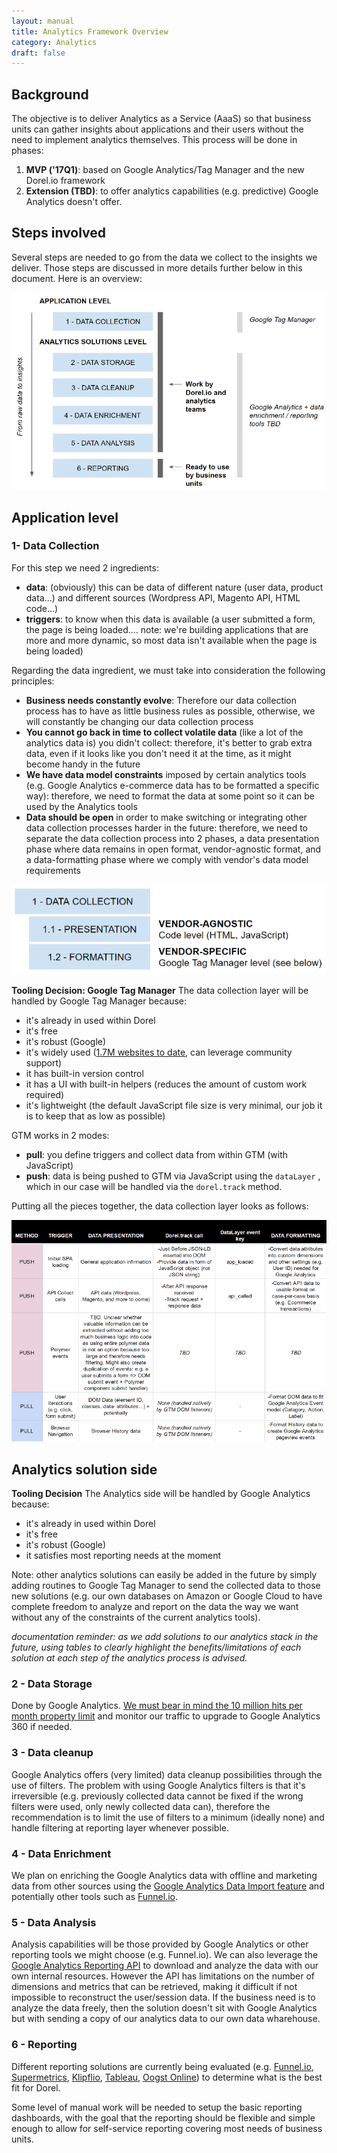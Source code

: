 ```yaml
---
layout: manual
title: Analytics Framework Overview
category: Analytics
draft: false
---
```


## Background ##
The objective is to deliver Analytics as a Service (AaaS) so that business units can gather insights about applications and their users without the need to implement analytics themselves. This process will be done in phases:

 1. **MVP ('17Q1)**:  based on Google Analytics/Tag Manager and the new Dorel.io framework 
 2. **Extension (TBD)**: to offer analytics capabilities (e.g. predictive) Google Analytics doesn't offer.

## Steps involved ##

Several steps are needed to go from the data we collect to the insights we deliver. Those steps are discussed in more details further below in this document. Here is an overview:

![Analytics Levels](/assets/img/analytics/levels.png "Analytics Levels")

## Application level ##

### 1- Data Collection ###

For this step we need 2 ingredients:

 - **data**: (obviously) this can be data of different nature (user data, product data...) and different sources (Wordpress API, Magento API, HTML code...)
 - **triggers**: to know when this data is available (a user submitted a form, the page is being loaded.... note: we're building applications that are more and more dynamic, so most data isn't available when the page is being loaded)

Regarding the data ingredient, we must take into consideration the following principles:

 - **Business needs constantly evolve**:  Therefore our data collection process has to have as little business rules as possible, otherwise, we will constantly be changing our data collection process
 - **You cannot go back in time to collect volatile data** (like a lot of the analytics data is) you didn't collect: therefore, it's better to grab extra data, even if it looks like you don't need it at the time, as it might become handy in the future
 - **We have data model constraints** imposed by certain analytics tools (e.g. Google Analytics e-commerce data has to be formatted a specific way): therefore, we need to format the data at some point so it can be used by the Analytics tools
 - **Data should be open** in order to make switching or integrating other data collection processes harder in the future: therefore, we need to separate the data collection process into 2 phases, a data presentation phase where data remains in open format, vendor-agnostic format, and a data-formatting phase where we comply with vendor's data model requirements

![Data Collection Split](/assets/img/analytics/levels-01-data-collection-split.png "Data Collection Split")

**Tooling Decision: Google Tag Manager**
The data collection layer will be handled by Google Tag Manager because:

 - it's already in used within Dorel
 - it's free
 - it's robust (Google)
 - it's widely used ([1.7M websites to date](https://trends.builtwith.com/widgets/tag-management), can leverage community support)
 - it has built-in version control
 - it has a UI with built-in helpers (reduces the amount of custom work required)
 - it's lightweight (the default JavaScript file size is very minimal, our job it is to keep that as low as possible)

GTM works in 2 modes:

 - **pull**: you define triggers and collect data from within GTM (with JavaScript)
 - **push**: data is being pushed to GTM via JavaScript using the `dataLayer` , which in our case will be handled via the `dorel.track` method.

Putting all the pieces together, the data collection layer looks as follows:

![Data Collection Details](/assets/img/analytics/levels-01-data-collection-details.png "Data Collection Details")


## Analytics solution side ##

**Tooling Decision**
The Analytics side will be handled by Google Analytics because:

 - it's already in used within Dorel
 - it's free
 - it's robust (Google)
 - it satisfies most reporting needs at the moment

Note: other analytics solutions can easily be added in the future by simply adding routines to Google Tag Manager to send the collected data to those new solutions (e.g. our own databases on Amazon or Google Cloud to have complete freedom to analyze and report on the data the way we want without any of the constraints of the current analytics tools).

*documentation reminder: as we add solutions to our analytics stack in the future, using tables to clearly highlight the benefits/limitations of each solution at each step of the analytics process is advised.*

### 2 - Data Storage ###

Done by Google Analytics. [We must bear in mind the 10 million hits per month property limit](https://developers.google.com/analytics/devguides/collection/ios/v3/limits-quotas) and monitor our traffic to upgrade to Google Analytics 360 if needed.

### 3 - Data cleanup ###

Google Analytics offers (very limited) data cleanup possibilities through the use of filters. The problem with using Google Analytics filters is that it's irreversible (e.g. previously collected data cannot be fixed if the wrong filters were used, only newly collected data can), therefore the recommendation is to limit the use of filters to a minimum (ideally none) and handle filtering at reporting layer whenever possible.

### 4 - Data Enrichment ###

We plan on enriching the Google Analytics data with offline and marketing data from other sources using the [Google Analytics Data Import feature](https://support.google.com/analytics/answer/3191589?hl=en) and potentially other tools such as [Funnel.io](https://funnel.io).

### 5 - Data Analysis ###

Analysis capabilities will be those provided by Google Analytics or other reporting tools we might choose (e.g. Funnel.io). We can also leverage the [Google Analytics Reporting API](https://developers.google.com/analytics/devguides/reporting/core/v4/) to download and analyze the data with our own internal resources. However the API has limitations on the number of dimensions and metrics that can be retrieved, making it difficult if not impossible to reconstruct the user/session data. If the business need is to analyze the data freely, then the solution doesn't sit with Google Analytics but with sending a copy of our analytics data to our own data wharehouse.

### 6 - Reporting ###

Different reporting solutions are currently being evaluated (e.g. [Funnel.io](https://funnel.io), [Supermetrics](https://supermetrics.com), [Klipflio](https://www.klipfolio.com), [Tableau](http://www.tableau.com), [Oogst Online](http://www.oogstonline.nl)) to determine what is the best fit for Dorel.

Some level of manual work will be needed to setup the basic reporting dashboards, with the goal that the reporting should be flexible and simple enough to allow for self-service reporting covering most needs of business units.